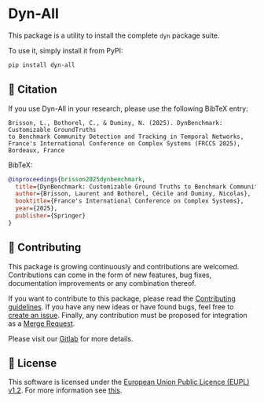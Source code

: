 # Dyn-All

This package is a utility to install the complete ``dyn`` package suite.

To use it, simply install it from PyPI:

```bash
pip install dyn-all
```

## 📝 Citation

If you use Dyn-All in your research, please use the following BibTeX entry:

```
Brisson, L., Bothorel, C., & Duminy, N. (2025). DynBenchmark: Customizable GroundTruths
to Benchmark Community Detection and Tracking in Temporal Networks, France's International Conference on Complex Systems (FRCCS 2025), Bordeaux, France
```

BibTeX:

```bibtex
@inproceedings{brisson2025dynbenchmark,
  title={DynBenchmark: Customizable Ground Truths to Benchmark Community Detection and Tracking in Temporal Networks},
  author={Brisson, Laurent and Bothorel, Cécile and Duminy, Nicolas},
  booktitle={France's International Conference on Complex Systems},
  year={2025},
  publisher={Springer}
}
```

## 👥 Contributing

This package is growing continuously and contributions are welcomed.
Contributions can come in the form of new features, bug fixes, documentation improvements
or any combination thereof.

If you want to contribute to this package, please read the [Contributing guidelines](https://gitlab.com/decide.imt-atlantique/dyn/all/-/blob/main/doc/contributing).
If you have any new ideas or have found bugs, feel free to [create an issue](https://gitlab.com/decide.imt-atlantique/dyn/all/-/issues/new>).
Finally, any contribution must be proposed for integration as a [Merge Request](https://gitlab.com/decide.imt-atlantique/dyn/all/-/merge_requests/new).

Please visit our [Gitlab](https://gitlab.com/decide.imt-atlantique/dyn/all) for more details.

## 📄 License

This software is licensed under the [European Union Public Licence (EUPL) v1.2](https://joinup.ec.europa.eu/page/eupl-text-11-12>).
For more information see [this](https://gitlab.com/decide.imt-atlantique/dyn/all/-/blob/main/LICENSE).
